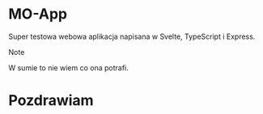 # MO-App

Super testowa webowa aplikacja napisana w Svelte, TypeScript i Express.

> [!NOTE]  
> W sumie to nie wiem co ona potrafi.

# Pozdrawiam
